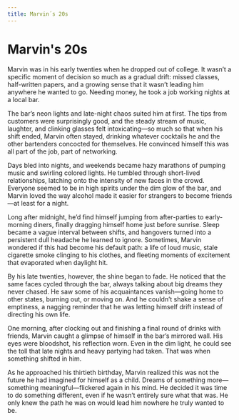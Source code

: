 ```yaml
---
title: Marvin´s 20s
---
```


# Marvin's 20s
 
Marvin was in his early twenties when he dropped out of college. It wasn’t a specific moment of decision so much as a gradual drift: missed classes, half-written papers, and a growing sense that it wasn’t leading him anywhere he wanted to go. Needing money, he took a job working nights at a local bar.

The bar’s neon lights and late-night chaos suited him at first. The tips from customers were surprisingly good, and the steady stream of music, laughter, and clinking glasses felt intoxicating—so much so that when his shift ended, Marvin often stayed, drinking whatever cocktails he and the other bartenders concocted for themselves. He convinced himself this was all part of the job, part of networking.  

Days bled into nights, and weekends became hazy marathons of pumping music and swirling colored lights. He tumbled through short-lived relationships, latching onto the intensity of new faces in the crowd. Everyone seemed to be in high spirits under the dim glow of the bar, and Marvin loved the way alcohol made it easier for strangers to become friends—at least for a night.

Long after midnight, he’d find himself jumping from after-parties to early-morning diners, finally dragging himself home just before sunrise. Sleep became a vague interval between shifts, and hangovers turned into a persistent dull headache he learned to ignore. Sometimes, Marvin wondered if this had become his default path: a life of loud music, stale cigarette smoke clinging to his clothes, and fleeting moments of excitement that evaporated when daylight hit.

By his late twenties, however, the shine began to fade. He noticed that the same faces cycled through the bar, always talking about big dreams they never chased. He saw some of his acquaintances vanish—going home to other states, burning out, or moving on. And he couldn’t shake a sense of emptiness, a nagging reminder that he was letting himself drift instead of directing his own life.

One morning, after clocking out and finishing a final round of drinks with friends, Marvin caught a glimpse of himself in the bar’s mirrored wall. His eyes were bloodshot, his reflection worn. Even in the dim light, he could see the toll that late nights and heavy partying had taken. That was when something shifted in him.  

As he approached his thirtieth birthday, Marvin realized this was not the future he had imagined for himself as a child. Dreams of something more—something meaningful—flickered again in his mind. He decided it was time to do something different, even if he wasn’t entirely sure what that was. He only knew the path he was on would lead him nowhere he truly wanted to be.
